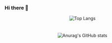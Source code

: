 ### Hi there 👋

<!--
**jungseKim/jungseKim** is a ✨ _special_ ✨ repository because its `README.md` (this file) appears on your GitHub profile.

Here are some ideas to get you started:

- 🔭 I’m currently working on ...
- 🌱 I’m currently learning ...
- 👯 I’m looking to collaborate on ...
- 🤔 I’m looking for help with ...
- 💬 Ask me about ...
- 📫 How to reach me: ...
- 😄 Pronouns: ...
- ⚡ Fun fact: ...
-->
<div align="center">
    
![Top Langs](https://github-readme-stats.vercel.app/api/top-langs/?username=jungseKim&layout=compact&theme=tokyonight)
#
  ![Anurag's GitHub stats](https://github-readme-stats.vercel.app/api?username=jungseKim&show_icons=true&theme=스타일)

</div>
